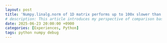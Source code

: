 ```yaml
---
layout: post
title: 'Numpy.linalg.norm of 1D matrix performs up to 100x slower than vectors'
# description: This article introduces my perspective of comparison baselines in computer science and an approach of selecting them.
date: 2025-06-23 20:00:00 +0900
categories: [Experiences, Python]
tags: python numpy debug
---
```


